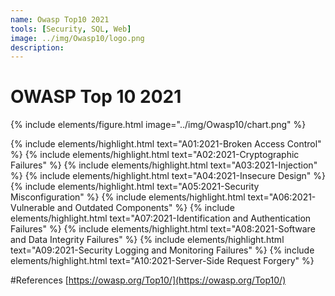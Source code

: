 ```yaml
---
name: Owasp Top10 2021
tools: [Security, SQL, Web]
image: ../img/Owasp10/logo.png
description: 
---
```


# OWASP Top 10 2021

{% include elements/figure.html image="../img/Owasp10/chart.png" %}

{% include elements/highlight.html text="A01:2021-Broken Access Control" %}
{% include elements/highlight.html text="A02:2021-Cryptographic Failures" %}
{% include elements/highlight.html text="A03:2021-Injection" %}
{% include elements/highlight.html text="A04:2021-Insecure Design" %}
{% include elements/highlight.html text="A05:2021-Security Misconfiguration" %}
{% include elements/highlight.html text="A06:2021-Vulnerable and Outdated Components" %}
{% include elements/highlight.html text="A07:2021-Identification and Authentication Failures" %}
{% include elements/highlight.html text="A08:2021-Software and Data Integrity Failures" %}
{% include elements/highlight.html text="A09:2021-Security Logging and Monitoring Failures" %}
{% include elements/highlight.html text="A10:2021-Server-Side Request Forgery" %}

#References
[https://owasp.org/Top10/](https://owasp.org/Top10/)

